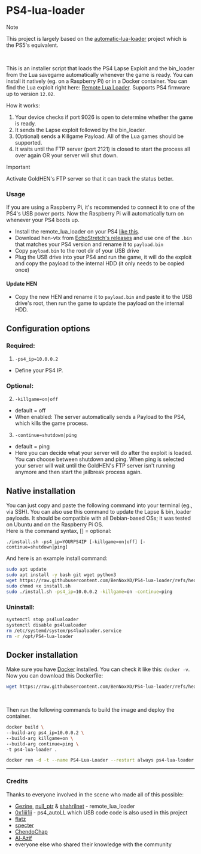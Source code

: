 # PS4-lua-loader

> [!NOTE]  
> This project is largely based on the [automatic-lua-loader](https://github.com/BenNoxXD/automatic-lua-loader) project which is the PS5's equivalent.
<br>

This is an installer script that loads the PS4 Lapse Exploit and the bin_loader from the Lua savegame automatically whenever the game is ready. You can install it natively (eg. on a Raspberry Pi) or in a Docker container. You can find the Lua exploit right here: [Remote Lua Loader](https://github.com/shahrilnet/remote_lua_loader). Supports PS4 firmware up to version `12.02`.

How it works:
1. Your device checks if port 9026 is open to determine whether the game is ready.
2. It sends the Lapse exploit followed by the bin_loader.
3. (Optional) sends a Killgame Payload. All of the Lua games should be supported.
4. It waits until the FTP server (port 2121) is closed to start the process all over again OR your server will shut down. 

> [!IMPORTANT]  
> Activate GoldHEN's FTP server so that it can track the status better.

### Usage
If you are using a Raspberry Pi, it's recommended to connect it to one of the PS4's USB power ports. Now the Raspberry Pi will automatically turn on whenever your PS4 boots up. 
* Install the remote_lua_loader on your PS4 [like this](https://github.com/shahrilnet/remote_lua_loader/blob/main/SETUP.md).
* Download hen-vtx from [EchoStretch's releases](https://github.com/EchoStretch/ps4-hen-vtx/releases) and use one of the `.bin` that matches your PS4 version and rename it to `payload.bin`
* Copy `payload.bin` to the root dir of your USB drive
* Plug the USB drive into your PS4 and run the game, it will do the exploit and copy the payload to the internal HDD (it only needs to be copied once) <br>

#### Update HEN
* Copy the new HEN and rename it to `payload.bin` and paste it to the USB drive's root, then run the game to update the payload on the internal HDD.

## Configuration options
### Required:
1. `-ps4_ip=10.0.0.2`
- Define your PS4 IP.

### Optional:
2. `-killgame=on|off`<br/>
- default = off
- When enabled: The server automatically sends a Payload to the PS4, which kills the game process. <br/>

3. `-continue=shutdown|ping`
- default = ping
- Here you can decide what your server will do after the exploit is loaded. You can choose between shutdown and ping. When ping is selected your server will wait until the GoldHEN's FTP server isn't running anymore and then start the jailbreak process again. 

## Native installation
You can just copy and paste the following command into your terminal (eg., via SSH). You can also use this command to update the Lapse & bin_loader payloads. It should be compatible with all Debian-based OSs; it was tested on Ubuntu and on the Raspberry Pi OS. <br>
Here is the command syntax, [] = optional: 

`./install.sh -ps4_ip=YOURPS4IP [-killgame=on|off] [-continue=shutdown|ping]`

And here is an example install command: 
<br>

```sh
sudo apt update
sudo apt install -y bash git wget python3
wget https://raw.githubusercontent.com/BenNoxXD/PS4-lua-loader/refs/heads/main/install.sh
sudo chmod +x install.sh
sudo ./install.sh -ps4_ip=10.0.0.2 -killgame=on -continue=ping
```


### Uninstall:
```sh
systemctl stop ps4lualoader
systemctl disable ps4lualoader
rm /etc/systemd/system/ps4lualoader.service
rm -r /opt/PS4-lua-loader
```

## Docker installation
Make sure you have [Docker](https://docs.docker.com/engine/install/) installed. You can check it like this: `docker -v`.
Now you can download this Dockerfile:
<br>

```sh
wget https://raw.githubusercontent.com/BenNoxXD/PS4-lua-loader/refs/heads/main/Dockerfile
```

<br>

Then run the following commands to build the image and deploy the container.
<br>

```sh
docker build \
--build-arg ps4_ip=10.0.0.2 \
--build-arg killgame=on \
--build-arg continue=ping \
-t ps4-lua-loader .

docker run -d -t --name PS4-Lua-Loader --restart always ps4-lua-loader
```

---

### Credits

Thanks to everyone involved in the scene who made all of this possible:

* [Gezine](https://github.com/Gezine), [null_ptr](https://github.com/n0llptr) & [shahrilnet](https://github.com/shahrilnet) - remote_lua_loader
* [0x1iii1ii](https://github.com/0x1iii1ii/) - ps4_autoLL which USB code code is also used in this project
* [flatz](https://github.com/flatz)
* [specter](https://github.com/cryptogenic)
* [ChendoChap](https://github.com/ChendoChap)
* [Al-Azif](https://github.com/al-azif)
* everyone else who shared their knowledge with the community